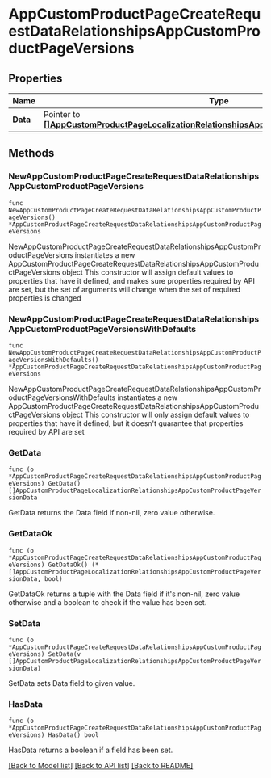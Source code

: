 # AppCustomProductPageCreateRequestDataRelationshipsAppCustomProductPageVersions

## Properties

Name | Type | Description | Notes
------------ | ------------- | ------------- | -------------
**Data** | Pointer to [**[]AppCustomProductPageLocalizationRelationshipsAppCustomProductPageVersionData**](AppCustomProductPageLocalizationRelationshipsAppCustomProductPageVersionData.md) |  | [optional] 

## Methods

### NewAppCustomProductPageCreateRequestDataRelationshipsAppCustomProductPageVersions

`func NewAppCustomProductPageCreateRequestDataRelationshipsAppCustomProductPageVersions() *AppCustomProductPageCreateRequestDataRelationshipsAppCustomProductPageVersions`

NewAppCustomProductPageCreateRequestDataRelationshipsAppCustomProductPageVersions instantiates a new AppCustomProductPageCreateRequestDataRelationshipsAppCustomProductPageVersions object
This constructor will assign default values to properties that have it defined,
and makes sure properties required by API are set, but the set of arguments
will change when the set of required properties is changed

### NewAppCustomProductPageCreateRequestDataRelationshipsAppCustomProductPageVersionsWithDefaults

`func NewAppCustomProductPageCreateRequestDataRelationshipsAppCustomProductPageVersionsWithDefaults() *AppCustomProductPageCreateRequestDataRelationshipsAppCustomProductPageVersions`

NewAppCustomProductPageCreateRequestDataRelationshipsAppCustomProductPageVersionsWithDefaults instantiates a new AppCustomProductPageCreateRequestDataRelationshipsAppCustomProductPageVersions object
This constructor will only assign default values to properties that have it defined,
but it doesn't guarantee that properties required by API are set

### GetData

`func (o *AppCustomProductPageCreateRequestDataRelationshipsAppCustomProductPageVersions) GetData() []AppCustomProductPageLocalizationRelationshipsAppCustomProductPageVersionData`

GetData returns the Data field if non-nil, zero value otherwise.

### GetDataOk

`func (o *AppCustomProductPageCreateRequestDataRelationshipsAppCustomProductPageVersions) GetDataOk() (*[]AppCustomProductPageLocalizationRelationshipsAppCustomProductPageVersionData, bool)`

GetDataOk returns a tuple with the Data field if it's non-nil, zero value otherwise
and a boolean to check if the value has been set.

### SetData

`func (o *AppCustomProductPageCreateRequestDataRelationshipsAppCustomProductPageVersions) SetData(v []AppCustomProductPageLocalizationRelationshipsAppCustomProductPageVersionData)`

SetData sets Data field to given value.

### HasData

`func (o *AppCustomProductPageCreateRequestDataRelationshipsAppCustomProductPageVersions) HasData() bool`

HasData returns a boolean if a field has been set.


[[Back to Model list]](../README.md#documentation-for-models) [[Back to API list]](../README.md#documentation-for-api-endpoints) [[Back to README]](../README.md)



